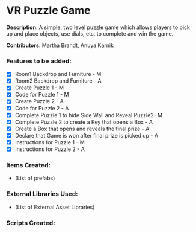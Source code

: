 # VR Puzzle Game

**Description**: A simple, two level puzzle game which allows players to pick up and place objects, use dials, etc. to complete and win the game. 

**Contributors**: Martha Brandt, Anuya Karnik

### Features to be added:

- [x] Room1 Backdrop and Furniture - M
- [x] Room2 Backdrop and Furniture - A
- [x] Create Puzzle 1 - M
- [x] Code for Puzzle 1 - M
- [x] Create Puzzle 2 - A
- [x] Code for Puzzle 2 - A
- [x] Complete Puzzle 1 to hide Side Wall and Reveal Puzzle2- M
- [x] Complete Puzzle 2 to create a Key that opens a Box - A
- [x] Create a Box that opens and reveals the final prize - A
- [x] Declare that Game is won after final prize is picked up - A
- [x] Instructions for Puzzle 1 - M
- [x] Instructions for Puzzle 2 - A

### Items Created:
- (List of prefabs)

### External Libraries Used:
- (List of External Asset Libraries)

### Scripts Created:
